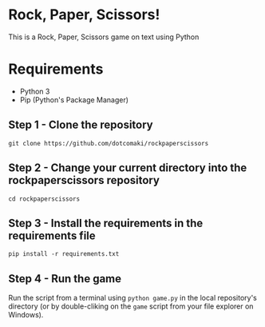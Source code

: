 # Rock, Paper, Scissors!
This is a Rock, Paper, Scissors game on text using Python

# Requirements
- Python 3
- Pip (Python's Package Manager)

## Step 1 - Clone the repository
```
git clone https://github.com/dotcomaki/rockpaperscissors
```
## Step 2 - Change your current directory into the rockpaperscissors repository
```
cd rockpaperscissors
```
## Step 3 - Install the requirements in the requirements file
```
pip install -r requirements.txt
```
## Step 4 - Run the game
Run the script from a terminal using `python game.py` in the local repository's directory (or by double-cliking on the `game` script from your file explorer on Windows).
